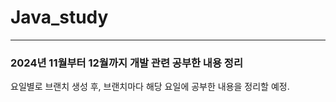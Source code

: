 # Java_study
----------------------------------------------------------------
### 2024년 11월부터 12월까지 개발 관련 공부한 내용 정리

요일별로 브랜치 생성 후, 브랜치마다 해당 요일에 공부한 내용을 정리할 예정.
